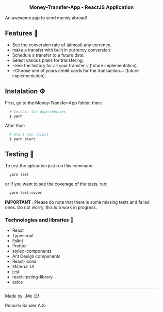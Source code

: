 <h3 align="center">
	Money-Transfer-App - ReactJS Application
</h3>

An awesome app to send money abroad!

## Features 📄

* See the conversion rate of (almost) any currency.
* make a transfer with built in currency conversion.
* Schedule a transfer to a future date.
* Select various plans for transfering.
* ~See the history for all your transfer.~ (future implementation).
* ~Choose one of yours credit cards for the transaction.~ (future implementation).

## Instalation ⚙

First, go to the Money-Transfer-App folder, then:

```bash
  # Install the dependencies
  $ yarn
```

After that:

```bash
  # Start the client
  $ yarn start
```

## Testing 🧪

To test the aplication just run this command:

```bash
  yarn test
```

or if you want to see the coverage of the tests, run:

```bash
  yarn test:cover
```

**IMPORTANT** : Please do note that there is some missing tests and failed ones. Do not worry, this is a work in progress.

### Technologies and libraries 📕

* React
* Typescript
* Eslint
* Prettier
* styled-components
* Ant Design components
* React-icons
* Material UI
* jest
* react-testing-library
* axios

---

Made by...Me 😉!

Rômullo Sander A.S.
